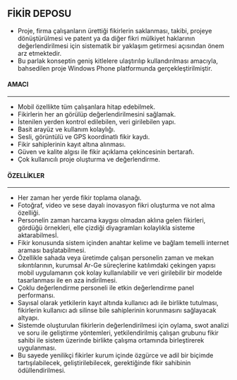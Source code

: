 ## FİKİR DEPOSU

- Proje, firma çalışanların ürettiği fikirlerin saklanması, takibi, projeye dönüştürülmesi ve patent ya da diğer fikri mülkiyet haklarının değerlendirilmesi için sistematik bir yaklaşım getirmesi açısından önem arz etmektedir.
- Bu parlak konseptin geniş kitlelere ulaştırılıp kullandırılması amacıyla, bahsedilen proje Windows Phone platformunda gerçekleştirilmiştir.

#### AMACI
----------

- Mobil özellikte tüm çalışanlara hitap edebilmek.
- Fikirlerin her an görülüp değerlendirilmesini sağlamak.
- İstenilen yerden kontrol edilebilen, veri girilebilen yapı.
- Basit arayüz ve kullanım kolaylığı.
- Sesli, görüntülü ve GPS koordinatlı fikir kaydı.
- Fikir sahiplerinin kayıt altına alınması.
- Güven ve kalite algısı ile fikir açıklama çekincesinin bertarafı.
- Çok kullanıcılı proje oluşturma ve değerlendirme.

#### ÖZELLİKLER
----------

- Her zaman her yerde fikir toplama olanağı.
- Fotoğraf, video ve sese dayalı inovasyon fikri oluşturma ve not alma özelliği.
- Personelin zaman harcama kaygısı olmadan aklına gelen fikirleri, gördüğü örnekleri, elle çizdiği diyagramları kolaylıkla sisteme aktarabilmesİ.
- Fikir konusunda sistem içinden anahtar kelime ve bağlam temelli internet araması başlatabilmesi.
- Özellikle sahada veya üretimde çalışan personelin zaman ve mekan sıkıntılarının, kurumsal Ar-Ge süreçlerine katılımdaki çekingen yapısı mobil uygulamanın çok kolay kullanılabilir ve veri girilebilir bir modelde tasarlanması ile en aza indirilmesi.
- Çoklu değerlendirme personeli ile etkin değerlendirme panel performansı. 
- Sayısal olarak yetkilerin kayıt altında kullanıcı adı ile birlikte tutulması, fikirlerin kullanıcı adı silinse bile sahiplerinin korunmasını sağlayacak altyapı.
- Sistemde oluşturulan fikirlerin değerlendirilmesi için oylama, swot analizi ve soru ile geliştirme yöntemleri, yetkilendirilmiş çalışan grubunu fikir sahibi ile sistem üzerinde birlikte çalışma ortamında birleştirerek uygulanması.
- Bu sayede yenilikçi fikirler kurum içinde özgürce ve adil bir biçimde tartışılabilecek, geliştirilebilecek, gerektiğinde fikir sahibinin ödüllendirilmesi.
